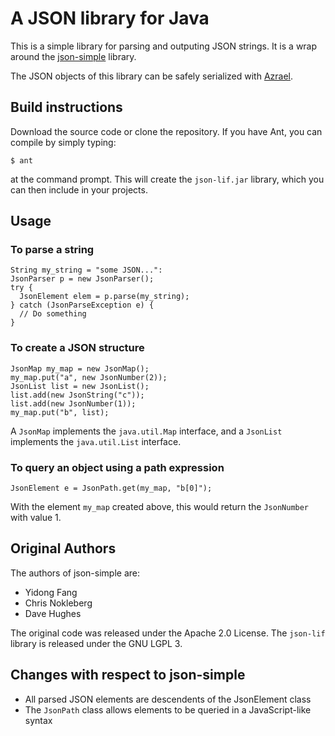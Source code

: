 A JSON library for Java
=======================

This is a simple library for parsing and outputing JSON strings. It is a
wrap around the [json-simple](https://github.com/fangyidong/json-simple)
library.

The JSON objects of this library can be safely serialized
with [Azrael](https://github.com/sylvainhalle/Azrael).

Build instructions
------------------

Download the source code or clone the repository. If you have Ant, you
can compile by simply typing:

    $ ant

at the command prompt. This will create the `json-lif.jar` library,
which you can then include in your projects.

Usage
-----

### To parse a string

    String my_string = "some JSON...":
    JsonParser p = new JsonParser();
    try {
      JsonElement elem = p.parse(my_string);
    } catch (JsonParseException e) {
      // Do something
    }

### To create a JSON structure

    JsonMap my_map = new JsonMap();
    my_map.put("a", new JsonNumber(2));
    JsonList list = new JsonList();
    list.add(new JsonString("c"));
    list.add(new JsonNumber(1));
    my_map.put("b", list);

A `JsonMap` implements the `java.util.Map` interface, and a `JsonList`
implements the `java.util.List` interface.

### To query an object using a path expression

    JsonElement e = JsonPath.get(my_map, "b[0]");

With the element `my_map` created above, this would return the `JsonNumber`
with value 1.

Original Authors
----------------

The authors of json-simple are:

- Yidong Fang
- Chris Nokleberg
- Dave Hughes

The original code was released under the Apache 2.0 License. The `json-lif`
library is released under the GNU LGPL 3.

Changes with respect to json-simple
-----------------------------------

- All parsed JSON elements are descendents of the JsonElement class
- The `JsonPath` class allows elements to be queried in a
  JavaScript-like syntax
